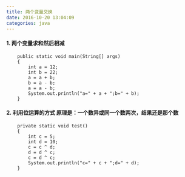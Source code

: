 ```yaml
---
title: 两个变量交换
date: 2016-10-20 13:04:09
categories: java
---
```



#### 1. 两个变量求和然后相减


```
    public static void main(String[] args)
    {
        int a = 12;
        int b = 22;
        a = a + b;
        b = a - b;
        a = a - b;
        System.out.println("a=" + a + ";b=" + b);
    }
```
<!-- more --> 
#### 2. 利用位运算的方式 原理是：**一个数异或同一个数两次，结果还是那个数**

```
    private static void test()
    {
        int c = 5;
		int d = 10;
        c = c ^ d;
        d = d ^ c;
        c = d ^ c;
        System.out.println("c=" + c + ";d=" + d);
    }
```
